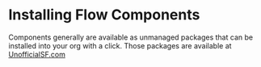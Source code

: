 # Installing Flow Components #

Components generally are available as unmanaged packages that can be installed into your org with a click. Those packages are available at [UnofficialSF.com](https://unofficialsf.com)
